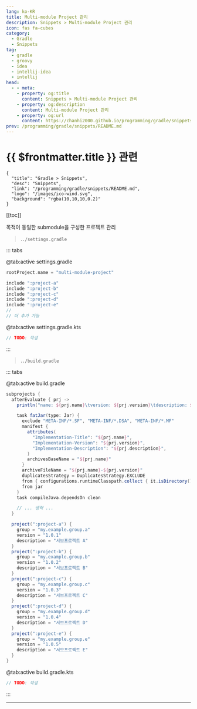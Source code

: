```yaml
---
lang: ko-KR
title: Multi-module Project 관리
description: Snippets > Multi-module Project 관리
icon: fas fa-cubes
category:
  - Gradle
  - Snippets
tag: 
  - gradle
  - groovy
  - idea
  - intellij-idea
  - intellij
head:
  - - meta:
    - property: og:title
      content: Snippets > Multi-module Project 관리
    - property: og:description
      content: Multi-module Project 관리
    - property: og:url
      content: https://chanhi2000.github.io/programming/gradle/snippets/manage-multi-module-project.html
prev: /programming/gradle/snippets/README.md
---
```


# {{ $frontmatter.title }} 관련

```component VPCard
{
  "title": "Gradle > Snippets",
  "desc": "Snippets",
  "link": "/programming/gradle/snippets/README.md",
  "logo": "/images/ico-wind.svg",
  "background": "rgba(10,10,10,0.2)"
}
```

[[toc]]

목적이 동일한 submodule을 구성한 프로젝트 관리

> .<FontIcon icon="fas fa-folder-open"/>`./`<FontIcon icon="iconfont icon-gradle"/>`settings.gradle`

::: tabs

@tab:active <FontIcon icon="iconfont icon-gradle"/>settings.gradle

```groovy
rootProject.name = "multi-module-project"

include ":project-a"
include ":project-b"
include ":project-c"
include ":project-d"
include ":project-e"
//
// 더 추가 가능
```

@tab:active <FontIcon icon="iconfont icon-kotlin"/>settings.gradle.kts

```kotlin
// TODO: 작성
```

:::

> .<FontIcon icon="fas fa-folder-open"/>`./`<FontIcon icon="iconfont icon-gradle"/>`build.gradle`

::: tabs

@tab:active <FontIcon icon="iconfont icon-gradle"/>build.gradle

```groovy
subprojects {
  afterEvaluate { prj ->
    println("name: ${prj.name}\tversion: ${prj.version}\tdescription: ${prj.description}")

    task fatJar(type: Jar) {
      exclude "META-INF/*.SF", "META-INF/*.DSA", "META-INF/*.MF"
      manifest {
        attributes(
          "Implementation-Title": "${prj.name}",
          "Implementation-Version": "${prj.version}",
          "Implementation-Description": "${prj.description}",
        )
        archivesBaseName = "${prj.name}"
      }
      archiveFileName = "${prj.name}-${prj.version}"
      duplicatesStrategy = DuplicatesStrategy.EXCLUDE
      from { configurations.runtimeClasspath.collect { it.isDirectory() ? it : zipTree(it) } }
      from jar
    }
    task compileJava.dependsOn clean

    // ... 생략 ...
  }

  project(":project-a") {
    group = "my.example.group.a"
    version = "1.0.1"
    description = "서브프로젝트 A"
  }
  project(":project-b") {
    group = "my.example.group.b"
    version = "1.0.2"
    description = "서브프로젝트 B"
  }
  project(":project-c") {
    group = "my.example.group.c"
    version = "1.0.3"
    description = "서브프로젝트 C"
  }
  project(":project-d") {
    group = "my.example.group.d"
    version = "1.0.4"
    description = "서브프로젝트 D"
  }
  project(":project-e") {
    group = "my.example.group.e"
    version = "1.0.5"
    description = "서브프로젝트 E"
  }
}
```

@tab:active <FontIcon icon="iconfont icon-kotlin"/>build.gradle.kts

```kotlin
// TODO: 작성
```

:::

---

<TagLinks />